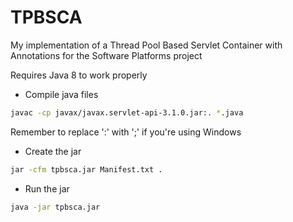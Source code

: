 # TPBSCA
My implementation of a Thread Pool Based Servlet Container with Annotations for the Software Platforms project

Requires Java 8 to work properly

- Compile java files
```bash
javac -cp javax/javax.servlet-api-3.1.0.jar:. *.java
```
Remember to replace ':' with ';' if you're using Windows

- Create the jar 
```bash
jar -cfm tpbsca.jar Manifest.txt .
```
- Run the jar
```bash
java -jar tpbsca.jar
```
